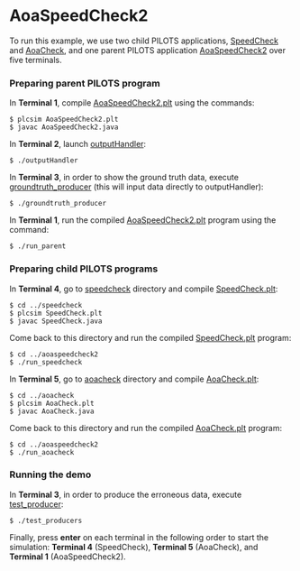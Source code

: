 # AoaSpeedCheck2

To run this example, we use two child PILOTS applications, [SpeedCheck](../speedcheck) and [AoaCheck](../AoaCheck), and one parent PILOTS application [AoaSpeedCheck2](./AoaSpeedCheck2.plt) over five terminals.

### Preparing parent PILOTS program

In **Terminal 1**, compile [AoaSpeedCheck2.plt](./AoaSpeedCheck2.plt) using the commands:
```
$ plcsim AoaSpeedCheck2.plt
$ javac AoaSpeedCheck2.java
```

In **Terminal 2**, launch [outputHandler](./outputHandler):
```
$ ./outputHandler
```

In **Terminal 3**, in order to show the ground truth data, execute [groundtruth_producer](./groundtruth_producer) (this will input data directly to outputHandler):
```
$ ./groundtruth_producer
```

In **Terminal 1**, run the compiled [AoaSpeedCheck2.plt](./AoaSpeedCheck2.plt) program using the command:
```
$ ./run_parent
```

### Preparing child PILOTS programs

In **Terminal 4**, go to [speedcheck](../speedcheck) directory and compile [SpeedCheck.plt](../speedcheck/SpeedCheck.plt):
```
$ cd ../speedcheck
$ plcsim SpeedCheck.plt
$ javac SpeedCheck.java
```
Come back to this directory and run the compiled [SpeedCheck.plt](../speedcheck/SpeedCheck.plt) program:
```
$ cd ../aoaspeedcheck2
$ ./run_speedcheck
```

In **Terminal 5**, go to [aoacheck](../aoacheck) directory and compile [AoaCheck.plt](../aoacheck/AoaCheck.plt):
```
$ cd ../aoacheck
$ plcsim AoaCheck.plt
$ javac AoaCheck.java
```
Come back to this directory and run the compiled [AoaCheck.plt](../aoacheck/AoaCheck.plt) program:
```
$ cd ../aoaspeedcheck2
$ ./run_aoacheck
```

### Running the demo
In **Terminal 3**, in order to produce the erroneous data, execute [test_producer](./test_producers):
```
$ ./test_producers
```

Finally, press **enter** on each terminal in the following order to start the simulation: **Terminal 4** (SpeedCheck), **Terminal 5** (AoaCheck), and **Terminal 1** (AoaSpeedCheck2).

